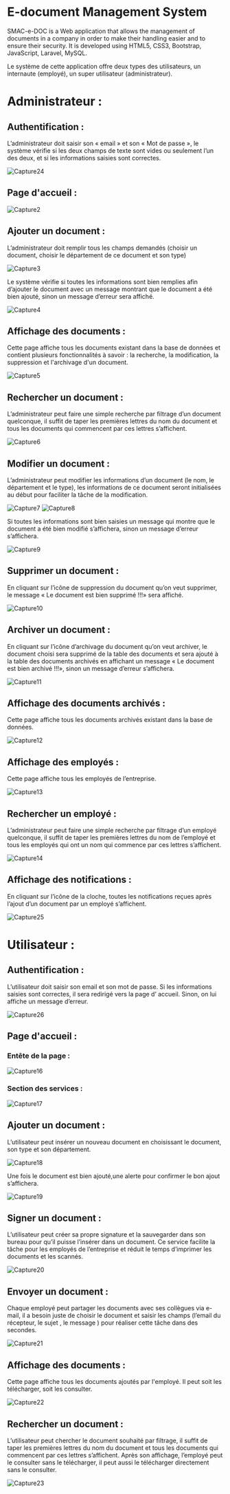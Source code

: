 # E-document Management System

SMAC-e-DOC is a Web application that allows the management of documents in a company in order to make their handling easier and to ensure their security. It is developed using HTML5, CSS3, Bootstrap, JavaScript, Laravel, MySQL.

Le système de cette application offre deux types des utilisateurs, un internaute (employé), un super utilisateur (administrateur).

<h1>Administrateur :</h1>

<h2>Authentification :</h2>

L’administrateur doit saisir son « email » et son « Mot de passe », le système vérifie si les deux champs de texte sont vides ou seulement l’un des deux, et si les informations saisies sont correctes.

![Capture24](https://user-images.githubusercontent.com/78702422/147030602-2d77d207-224e-437f-b4fe-b972d088f8f8.PNG)

<h2>Page d'accueil :</h2>

![Capture2](https://user-images.githubusercontent.com/78702422/147030630-69b9393c-61ff-479b-b84e-08f74f4a625b.PNG)

<h2>Ajouter un document :</h2>

L’administrateur doit remplir tous les champs demandés (choisir un document, choisir le département de ce document et son type)

![Capture3](https://user-images.githubusercontent.com/78702422/147030650-1f37f800-2d78-4f48-b5c0-22a008560dc9.PNG)

Le système vérifie si toutes les informations sont bien remplies afin d’ajouter le document avec un message montrant que le document a été bien ajouté, sinon un message d’erreur sera affiché.

![Capture4](https://user-images.githubusercontent.com/78702422/147030666-c752011b-530e-441b-a6b9-1155154c9edc.PNG)

<h2>Affichage des documents :</h2>

Cette page affiche tous les documents existant dans la base de données et contient plusieurs fonctionnalités à savoir : la recherche, la modification, la suppression et l'archivage d'un document.

![Capture5](https://user-images.githubusercontent.com/78702422/147030685-970b9860-b26d-466f-87df-df5a576a2250.PNG)

<h2>Rechercher un document :</h2>

L’administrateur peut faire une simple recherche par filtrage d’un document quelconque, il suffit de taper les premières lettres du nom du document et tous les documents qui commencent par ces lettres s’affichent.

![Capture6](https://user-images.githubusercontent.com/78702422/147030703-d8475016-5f48-4944-8db5-f0276f259a5f.PNG)

<h2>Modifier un document :</h2>

L’administrateur peut modifier les informations d’un document (le nom, le département et le type), les informations de ce document seront initialisées au début pour faciliter la tâche de la modification. 

![Capture7](https://user-images.githubusercontent.com/78702422/147030730-331d9fcf-b34c-4085-8685-17e11aa34c89.PNG) ![Capture8](https://user-images.githubusercontent.com/78702422/147030764-db5b7d86-c47c-4c53-bac6-497d668d296e.PNG)

Si toutes les informations sont bien saisies un message qui montre que le document a été bien modifié s’affichera, sinon un message d’erreur s’affichera.

![Capture9](https://user-images.githubusercontent.com/78702422/147030883-f2c078d5-6acc-428d-8642-c0f57af90232.PNG)

<h2>Supprimer un document :</h2>

En cliquant sur l’icône de suppression du document qu’on veut supprimer, le message « Le document est bien supprimé !!!» sera affiché.

![Capture10](https://user-images.githubusercontent.com/78702422/147030896-8e13eb99-49bd-4621-a420-c7fd3390134c.PNG)

<h2>Archiver un document :</h2>

En cliquant sur l’icône d’archivage du document qu’on veut archiver, le document choisi sera supprimé de la table des documents et sera ajouté à la table des documents archivés en affichant un message « Le document est bien archivé !!!», sinon un message d’erreur s’affichera.

![Capture11](https://user-images.githubusercontent.com/78702422/147030909-18dc70df-c73e-4a66-a8a6-fbc8f67e6d60.PNG)

<h2>Affichage des documents archivés :</h2>

Cette page affiche tous les documents archivés existant dans la base de données.

![Capture12](https://user-images.githubusercontent.com/78702422/147030936-886bb6b0-ec69-444f-8691-6e670a98c081.PNG)

<h2>Affichage des employés :</h2>

Cette page affiche tous les employés de l’entreprise.

![Capture13](https://user-images.githubusercontent.com/78702422/147030988-ee26a82d-a6ab-4ee6-8520-86ca30e7f01f.PNG)

<h2>Rechercher un employé :</h2>

L’administrateur peut faire une simple recherche par filtrage d’un employé quelconque, il suffit de taper les premières lettres du nom de l’employé et tous les employés qui ont un nom qui commence par ces lettres s’affichent.

![Capture14](https://user-images.githubusercontent.com/78702422/147031015-2d7d646a-89ec-49aa-b516-d0aee6febf3b.PNG)

<h2>Affichage des notifications :</h2>

En cliquant sur l’icône de la cloche, toutes les notifications reçues après l’ajout d’un document par un employé s’affichent.

![Capture25](https://user-images.githubusercontent.com/78702422/147031039-65a204ea-62fe-4492-a1ab-7540eef34cbb.PNG)


<h1>Utilisateur :</h1>

<h2>Authentification :</h2>

L’utilisateur doit saisir son email et son mot de passe. Si les informations saisies sont correctes, il sera redirigé vers la page d’ accueil. Sinon, on lui affiche un message
d’erreur.

![Capture26](https://user-images.githubusercontent.com/78702422/147031071-697706be-6815-4dd9-b333-7990f335ca0f.PNG)

<h2>Page d'accueil :</h2>

<h3>Entête de la page :</h3>

![Capture16](https://user-images.githubusercontent.com/78702422/147031103-c41aa40c-d33f-4741-ad68-1256c6d057a3.PNG)

<h3>Section des services :</h3>

![Capture17](https://user-images.githubusercontent.com/78702422/147031127-38db4429-df64-452e-ba03-f394a52245d6.PNG)

<h2>Ajouter un document :</h2>

L’utilisateur peut insérer un nouveau document en choisissant le document, son type et son département.

![Capture18](https://user-images.githubusercontent.com/78702422/147031164-c035befb-e1e6-4b84-896c-eff4ddd9469b.PNG)

Une fois le document est bien ajouté,une alerte pour confirmer le bon ajout s’affichera.

![Capture19](https://user-images.githubusercontent.com/78702422/147031180-7f6e9a44-7104-4a4a-873a-a4a3bbac8866.PNG)

<h2>Signer un document :</h2>

L’utilisateur peut créer sa propre signature et la sauvegarder dans son bureau pour qu’il puisse l’insérer dans un document. Ce service facilite la tâche pour les employés de l’entreprise et réduit le temps d’imprimer les documents et les scannés.

![Capture20](https://user-images.githubusercontent.com/78702422/147031192-dfc354e7-068b-4e4a-887c-5b972a8dc84b.PNG)

<h2>Envoyer un document :</h2>

Chaque employé peut partager les documents avec ses collègues via e-mail, il a besoin juste de choisir le document et saisir les champs (l’email du récepteur, le sujet , le message ) pour réaliser cette tâche dans des secondes.

![Capture21](https://user-images.githubusercontent.com/78702422/147031206-66e51a69-703f-4ef2-bfbc-c654f1209605.PNG)

<h2>Affichage des documents :</h2>

Cette page affiche tous les documents ajoutés par l'employé. Il peut soit les télécharger, soit les consulter.

![Capture22](https://user-images.githubusercontent.com/78702422/147031446-5010012a-6c76-4410-aeb8-8ae964b8d864.PNG)

<h2>Rechercher un document :</h2>

L’utilisateur peut chercher le document souhaité par filtrage, il suffit de taper les premières lettres du nom du document et tous les documents qui commencent par ces lettres s’affichent. Après son affichage, l’employé peut le consulter sans le télécharger, il peut aussi le télécharger directement sans le consulter.

![Capture23](https://user-images.githubusercontent.com/78702422/147031474-7c8cec9a-c173-4fe7-84df-e19bff7e1015.PNG)

